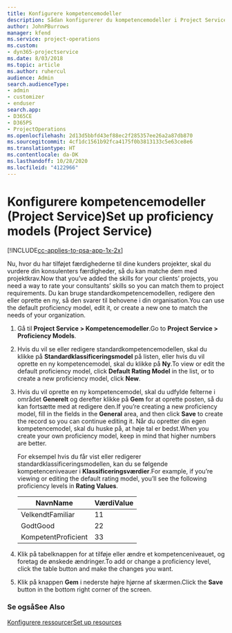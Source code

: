 ```yaml
---
title: Konfigurere kompetencemodeller
description: Sådan konfigurerer du kompetencemodeller i Project Service
author: JohnPBurrows
manager: kfend
ms.service: project-operations
ms.custom:
- dyn365-projectservice
ms.date: 8/03/2018
ms.topic: article
ms.author: ruhercul
audience: Admin
search.audienceType:
- admin
- customizer
- enduser
search.app:
- D365CE
- D365PS
- ProjectOperations
ms.openlocfilehash: 2d13d5bbfd43ef88ec2f285357ee26a2a87db870
ms.sourcegitcommit: 4cf1dc1561b92fca4175f0b3813133c5e63ce8e6
ms.translationtype: HT
ms.contentlocale: da-DK
ms.lasthandoff: 10/28/2020
ms.locfileid: "4122966"
---
```

# <a name="set-up-proficiency-models-project-service"></a><span data-ttu-id="529ec-103">Konfigurere kompetencemodeller (Project Service)</span><span class="sxs-lookup"><span data-stu-id="529ec-103">Set up proficiency models (Project Service)</span></span>

[!INCLUDE[cc-applies-to-psa-app-1x-2x](../includes/cc-applies-to-psa-app-1x-2x.md)]

<span data-ttu-id="529ec-104">Nu, hvor du har tilføjet færdighederne til dine kunders projekter, skal du vurdere din konsulenters færdigheder, så du kan matche dem med projektkrav.</span><span class="sxs-lookup"><span data-stu-id="529ec-104">Now that you’ve added the skills for your clients’ projects, you need a way to rate your consultants’ skills so you can match them to project requirements.</span></span> <span data-ttu-id="529ec-105">Du kan bruge standardkompetencemodellen, redigere den eller oprette en ny, så den svarer til behovene i din organisation.</span><span class="sxs-lookup"><span data-stu-id="529ec-105">You can use the default proficiency model, edit it, or create a new one to match the needs of your organization.</span></span>  
  
1.  <span data-ttu-id="529ec-106">Gå til **Project Service > Kompetencemodeller**.</span><span class="sxs-lookup"><span data-stu-id="529ec-106">Go to **Project Service > Proficiency Models**.</span></span>  
  
2.  <span data-ttu-id="529ec-107">Hvis du vil se eller redigere standardkompetencemodellen, skal du klikke på **Standardklassificeringsmodel** på listen, eller hvis du vil oprette en ny kompetencemodel, skal du klikke på **Ny**.</span><span class="sxs-lookup"><span data-stu-id="529ec-107">To view or edit the default proficiency model, click **Default Rating Model** in the list, or to create a new proficiency model, click **New**.</span></span>  
  
3.  <span data-ttu-id="529ec-108">Hvis du vil oprette en ny kompetencemodel, skal du udfylde felterne i området **Generelt** og derefter klikke på **Gem** for at oprette posten, så du kan fortsætte med at redigere den.</span><span class="sxs-lookup"><span data-stu-id="529ec-108">If you’re creating a new proficiency model, fill in the fields in the **General** area, and then click **Save** to create the record so you can continue editing it.</span></span> <span data-ttu-id="529ec-109">Når du opretter din egen kompetencemodel, skal du huske på, at høje tal er bedst.</span><span class="sxs-lookup"><span data-stu-id="529ec-109">When you create your own proficiency model, keep in mind that higher numbers are better.</span></span>  
  
     <span data-ttu-id="529ec-110">For eksempel hvis du får vist eller redigerer standardklassificeringsmodellen, kan du se følgende kompetenceniveauer i **Klassificeringsværdier**.</span><span class="sxs-lookup"><span data-stu-id="529ec-110">For example, if you’re viewing or editing the default rating model, you’ll see the following proficiency levels in **Rating Values**.</span></span>  
  
    |<span data-ttu-id="529ec-111">Navn</span><span class="sxs-lookup"><span data-stu-id="529ec-111">Name</span></span>|<span data-ttu-id="529ec-112">Værdi</span><span class="sxs-lookup"><span data-stu-id="529ec-112">Value</span></span>|  
    |----------|-----------|  
    |<span data-ttu-id="529ec-113">Velkendt</span><span class="sxs-lookup"><span data-stu-id="529ec-113">Familiar</span></span>|<span data-ttu-id="529ec-114">1</span><span class="sxs-lookup"><span data-stu-id="529ec-114">1</span></span>|  
    |<span data-ttu-id="529ec-115">Godt</span><span class="sxs-lookup"><span data-stu-id="529ec-115">Good</span></span>|<span data-ttu-id="529ec-116">2</span><span class="sxs-lookup"><span data-stu-id="529ec-116">2</span></span>|  
    |<span data-ttu-id="529ec-117">Kompetent</span><span class="sxs-lookup"><span data-stu-id="529ec-117">Proficient</span></span>|<span data-ttu-id="529ec-118">3</span><span class="sxs-lookup"><span data-stu-id="529ec-118">3</span></span>|  
  
4.  <span data-ttu-id="529ec-119">Klik på tabelknappen for at tilføje eller ændre et kompetenceniveauet, og foretag de ønskede ændringer.</span><span class="sxs-lookup"><span data-stu-id="529ec-119">To add or change a proficiency level, click the table button and make the changes you want.</span></span>  
  
5.  <span data-ttu-id="529ec-120">Klik på knappen **Gem** i nederste højre hjørne af skærmen.</span><span class="sxs-lookup"><span data-stu-id="529ec-120">Click the **Save** button in the bottom right corner of the screen.</span></span>  
  
### <a name="see-also"></a><span data-ttu-id="529ec-121">Se også</span><span class="sxs-lookup"><span data-stu-id="529ec-121">See Also</span></span>  
 [<span data-ttu-id="529ec-122">Konfigurere ressourcer</span><span class="sxs-lookup"><span data-stu-id="529ec-122">Set up resources</span></span>](../psa/set-up-resources.md)
